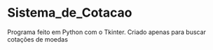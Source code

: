 # Sistema_de_Cotacao
 Programa feito em Python com o Tkinter. Criado apenas para buscar cotações de moedas



